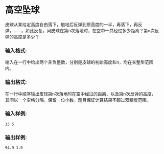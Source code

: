 # 高空坠球
皮球从某给定高度自由落下，触地后反弹到原高度的一半，再落下，再反弹，……，如此反复。问皮球在第n次落地时，在空中一共经过多少距离？第n次反弹的高度是多少？

### 输入格式:
输入在一行中给出两个非负整数，分别是皮球的初始高度和n，均在长整型范围内。

### 输出格式:
在一行中顺序输出皮球第n次落地时在空中经过的距离、以及第n次反弹的高度，其间以一个空格分隔，保留一位小数。题目保证计算结果不超过双精度范围。

### 输入样例:
```
33 5
```
### 输出样例:
```
94.9 1.0
```